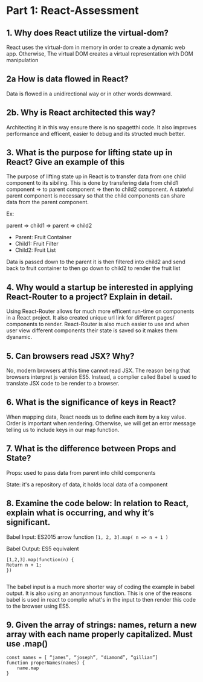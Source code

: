 # Part 1: React-Assessment
 
## 1. Why does React utilize the virtual-dom?
React uses the virtual-dom in memory in order to create a dynamic web app. Otherwise,
The virtual DOM creates a virtual representation with DOM manipulation
 
## 2a How is data flowed in React? 

Data is flowed in a unidirectional way or in other words downward.

## 2b. Why is React architected this way?
Architecting it in this way ensure there is no spagetthi code. It also improves performance and efficent, easier to debug and its structed much better.
 
## 3. What is the purpose for lifting state up in React? Give an example of this
The purpose of lifting state up in React is to transfer data from one child component to its sibiling. This is done by transfering data from child1 component => to parent component => then to child2 component. A stateful parent component is necessary so that the child components can share data from the parent component. 

Ex:

parent => child1 => parent => child2
- Parent: Fruit Container
- Child1: Fruit Filter
- Child2: Fruit List

Data is passed down to the parent it is then filtered into child2 and send back to fruit container to then go down to child2 to render the fruit list

 
## 4. Why would a startup be interested in applying React-Router to a project? Explain in detail.
Using React-Router allows for much more efficent run-time on components in a React project. It also created unique url link for different pages/ components to render. React-Router is also much easier to use and when user view different components their state is saved so it makes them dyanamic.

## 5. Can browsers read JSX? Why?
No, modern browsers at this time cannot read JSX. The reason being that browsers interpret js version ES5. Instead, a complier called Babel is used to translate JSX code to be render to a browser.
 
## 6. What is the significance of keys in React? 
When mapping data, React needs us to define each item by a key value. Order is important when rendering. Otherwise, we will get an error message telling us to include keys in our map function.
 
## 7. What is the difference between Props and State?
Props: used to pass data from parent into child components

State: it's a repository of data, it holds local data of a component
 
## 8. Examine the code below: In relation to React, explain what is occurring, and why it’s significant. 
 
Babel Input: ES2015 arrow function
`[1, 2, 3].map( n => n + 1 )`
 
Babel Output: ES5 equivalent
```
[1,2,3].map(function(n) {
Return n + 1;
})
 
```
The babel input is a much more shorter way of coding the example in babel output. It is also using an anonynmous function. This is one of the reasons babel is used in react to complie what's in the input to then render this code to the browser using ES5.

## 9. Given the array of strings: names, return a new array with each name properly capitalized. Must use .map() 
```
const names = [ “james”, “joseph”, “diamond”, “gillian”]
function properNames(names) {
    name.map
}
```
